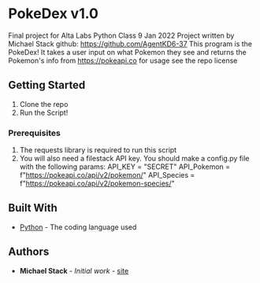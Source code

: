 # PokeDex v1.0
   Final project for Alta Labs Python Class 9 Jan 2022
   Project written by Michael Stack github: https://github.com/AgentKD6-37
   This program is the PokeDex! It takes a user input on what Pokemon they see and returns the Pokemon's info from
   https://pokeapi.co for usage see the repo license

## Getting Started

1. Clone the repo
3. Run the Script!

### Prerequisites

1. The requests library is required to run this script
2. You will also need a filestack API key. You should make a config.py file with the following params:
   API_KEY = "SECRET"
   API_Pokemon = f"https://pokeapi.co/api/v2/pokemon/"
   API_Species = f"https://pokeapi.co/api/v2/pokemon-species/"

## Built With

* [Python](https://www.python.org/) - The coding language used

## Authors

* **Michael Stack** - *Initial work* - [site](https://michaeljohnstack.com)

